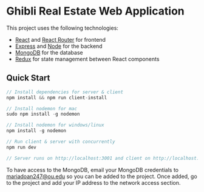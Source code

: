 # Ghibli Real Estate Web Application

This project uses the following technologies:

- [React](https://reactjs.org) and [React Router](https://reacttraining.com/react-router/) for frontend
- [Express](http://expressjs.com/) and [Node](https://nodejs.org/en/) for the backend
- [MongoDB](https://www.mongodb.com/) for the database
- [Redux](https://redux.js.org/basics/usagewithreact) for state management between React components

## Quick Start

```javascript
// Install dependencies for server & client
npm install && npm run client-install

// Install nodemon for mac
sudo npm install -g nodemon 

// Install nodemon for windows/linux
npm install -g nodemon 

// Run client & server with concurrently
npm run dev

// Server runs on http://localhost:3001 and client on http://localhost:3000
```

To have access to the MongoDB, email your MongoDB credentials to mariadoan247@ou.edu 
so you can be added to the project. Once added, go to the project and add your IP address
to the network access section.
